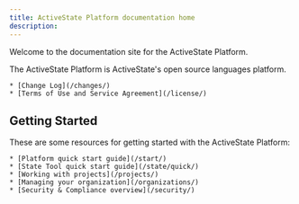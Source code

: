 ```yaml
---
title: ActiveState Platform documentation home
description: 
---
```


Welcome to the documentation site for the ActiveState Platform.

The ActiveState Platform is ActiveState's open source languages platform.

    * [Change Log](/changes/)
    * [Terms of Use and Service Agreement](/license/)

## Getting Started

These are some resources for getting started with the ActiveState Platform:

    * [Platform quick start guide](/start/)
    * [State Tool quick start guide](/state/quick/)
    * [Working with projects](/projects/)
    * [Managing your organization](/organizations/)
    * [Security & Compliance overview](/security/)
